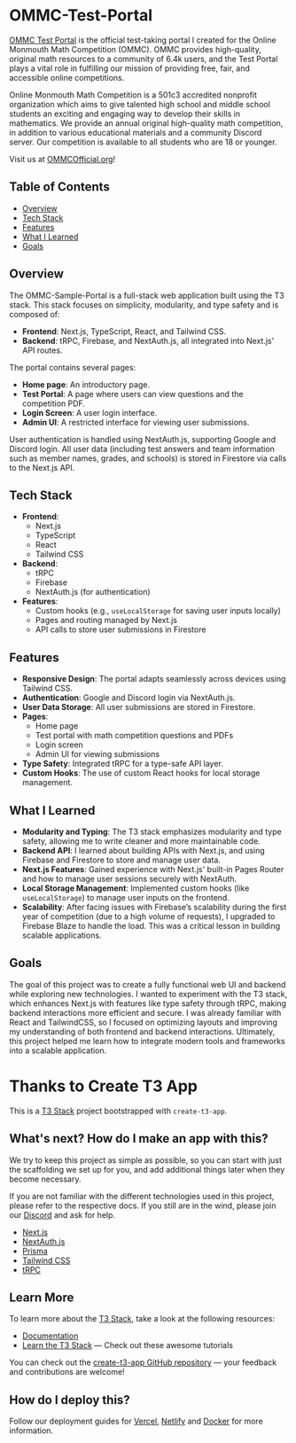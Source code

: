 # OMMC-Test-Portal

[OMMC Test Portal](https://ommc-test-portal.vercel.app/) is the official test-taking portal I created for the Online Monmouth Math Competition (OMMC). OMMC provides high-quality, original math resources to a community of 6.4k users, and the Test Portal plays a vital role in fulfilling our mission of providing free, fair, and accessible online competitions.

Online Monmouth Math Competition is a 501c3 accredited nonprofit organization which aims to give talented high school and middle school students an exciting and engaging way to develop their skills in mathematics. We provide an annual original high-quality math competition, in addition to various educational materials and a community Discord server. Our competition is available to all students who are 18 or younger.

Visit us at [OMMCOfficial.org](https://www.ommcofficial.org/)!

## Table of Contents

- [Overview](#overview)
- [Tech Stack](#tech-stack)
- [Features](#features)
- [What I Learned](#what-i-learned)
- [Goals](#goals)

## Overview

The OMMC-Sample-Portal is a full-stack web application built using the T3 stack. This stack focuses on simplicity, modularity, and type safety and is composed of:

- **Frontend**: Next.js, TypeScript, React, and Tailwind CSS.
- **Backend**: tRPC, Firebase, and NextAuth.js, all integrated into Next.js' API routes.

The portal contains several pages:

- **Home page**: An introductory page.
- **Test Portal**: A page where users can view questions and the competition PDF.
- **Login Screen**: A user login interface.
- **Admin UI**: A restricted interface for viewing user submissions.

User authentication is handled using NextAuth.js, supporting Google and Discord login. All user data (including test answers and team information such as member names, grades, and schools) is stored in Firestore via calls to the Next.js API.

## Tech Stack

- **Frontend**:
  - Next.js
  - TypeScript
  - React
  - Tailwind CSS
- **Backend**:
  - tRPC
  - Firebase
  - NextAuth.js (for authentication)
- **Features**:
  - Custom hooks (e.g., `useLocalStorage` for saving user inputs locally)
  - Pages and routing managed by Next.js
  - API calls to store user submissions in Firestore

## Features

- **Responsive Design**: The portal adapts seamlessly across devices using Tailwind CSS.
- **Authentication**: Google and Discord login via NextAuth.js.
- **User Data Storage**: All user submissions are stored in Firestore.
- **Pages**:
  - Home page
  - Test portal with math competition questions and PDFs
  - Login screen
  - Admin UI for viewing submissions
- **Type Safety**: Integrated tRPC for a type-safe API layer.
- **Custom Hooks**: The use of custom React hooks for local storage management.

## What I Learned

- **Modularity and Typing**: The T3 stack emphasizes modularity and type safety, allowing me to write cleaner and more maintainable code.
- **Backend API**: I learned about building APIs with Next.js, and using Firebase and Firestore to store and manage user data.
- **Next.js Features**: Gained experience with Next.js' built-in Pages Router and how to manage user sessions securely with NextAuth.
- **Local Storage Management**: Implemented custom hooks (like `useLocalStorage`) to manage user inputs on the frontend.
- **Scalability**: After facing issues with Firebase’s scalability during the first year of competition (due to a high volume of requests), I upgraded to Firebase Blaze to handle the load. This was a critical lesson in building scalable applications.

## Goals

The goal of this project was to create a fully functional web UI and backend while exploring new technologies. I wanted to experiment with the T3 stack, which enhances Next.js with features like type safety through tRPC, making backend interactions more efficient and secure. I was already familiar with React and TailwindCSS, so I focused on optimizing layouts and improving my understanding of both frontend and backend interactions. Ultimately, this project helped me learn how to integrate modern tools and frameworks into a scalable application.

# Thanks to Create T3 App

This is a [T3 Stack](https://create.t3.gg/) project bootstrapped with `create-t3-app`.

## What's next? How do I make an app with this?

We try to keep this project as simple as possible, so you can start with just the scaffolding we set up for you, and add additional things later when they become necessary.

If you are not familiar with the different technologies used in this project, please refer to the respective docs. If you still are in the wind, please join our [Discord](https://t3.gg/discord) and ask for help.

- [Next.js](https://nextjs.org)
- [NextAuth.js](https://next-auth.js.org)
- [Prisma](https://prisma.io)
- [Tailwind CSS](https://tailwindcss.com)
- [tRPC](https://trpc.io)

## Learn More

To learn more about the [T3 Stack](https://create.t3.gg/), take a look at the following resources:

- [Documentation](https://create.t3.gg/)
- [Learn the T3 Stack](https://create.t3.gg/en/faq#what-learning-resources-are-currently-available) — Check out these awesome tutorials

You can check out the [create-t3-app GitHub repository](https://github.com/t3-oss/create-t3-app) — your feedback and contributions are welcome!

## How do I deploy this?

Follow our deployment guides for [Vercel](https://create.t3.gg/en/deployment/vercel), [Netlify](https://create.t3.gg/en/deployment/netlify) and [Docker](https://create.t3.gg/en/deployment/docker) for more information.
